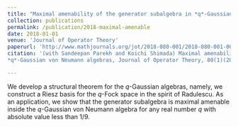 ```yaml
---
title: "Maximal amenability of the generator subalgebra in *q*-Gaussian von Neumann algebras"
collection: publications
permalink: /publication/2018-maximal-amenable
date: 2018-01-01
venue: 'Journal of Operator Theory'
paperurl: 'http://www.mathjournals.org/jot/2018-080-001/2018-080-001-007.html'
citation: '(with Sandeepan Parekh and Koichi Shimada) Maximal amenability of the generator subalgebra in
*q*-Gaussian von Neumann algebras, Journal of Operator Theory, 80(1)(2018), pp. 125-152.'

---
```


We develop a structural theorem for the *q*-Gaussian algebras, namely, we construct a Riesz basis for the *q*-Fock space in the spirit of Radulescu. As an application, we show that the generator subalgebra is maximal amenable inside the *q*-Gaussian von Neumann algebra for any real number *q* with absolute value less than 1/9.
